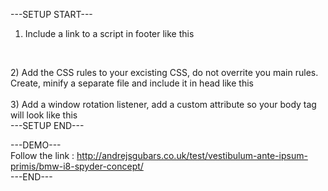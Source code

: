 ---SETUP START---<br>

1) Include a link to a script in footer like this<br>
		<pre><code><script type="text/javascript" src="/src/to/your/script/sweetpages.js"></script></code></pre>
 <br>
2) Add the CSS rules to your excisting CSS, do not overrite you main rules. Create, minify a separate file and include it in head like this
<br>
<link rel="stylesheet" type="text/css" (optional media="all") href,src="/src/to/your/css/custom.css">
<br>
3) Add a window rotation listener, add a custom attribute so your body tag will look like this
<body onorientationchange="updateOrientation()">
	<br>
---SETUP END---

---DEMO---
<br>
Follow the link : http://andrejsgubars.co.uk/test/vestibulum-ante-ipsum-primis/bmw-i8-spyder-concept/
<br>
---END---